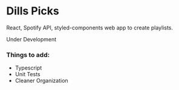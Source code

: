 # Dills Picks

React, Spotify API, styled-components web app to create playlists.

Under Development

### Things to add:

- Typescript
- Unit Tests
- Cleaner Organization
